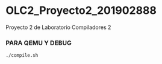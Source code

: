# OLC2_Proyecto2_201902888
Proyecto 2 de Laboratorio Compiladores 2

### PARA QEMU Y DEBUG
    ./compile.sh


